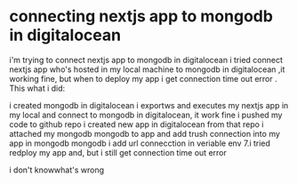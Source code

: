 
# connecting nextjs app to mongodb in digitalocean

i'm trying to connect nextjs app to mongodb in digitalocean
i tried connect nextjs app who's hosted in my local machine to mongodb in digitalocean ,it working fine,
but when to deploy my app i get connection time out error .
This what i did:

i created mongodb in digitalocean
i exportws and executes my nextjs app in my local and connect to mongodb in digitalocean, it work fine
i pushed my code to github repo
i created new app in digitalocean from that repo
i attached my mongodb mongodb to app and add trush connection into my app in mongodb mongodb
i add url connecction in veriable env
7.i tried redploy my app and, but i still get connection time out error

i don't knowwhat's wrong

        